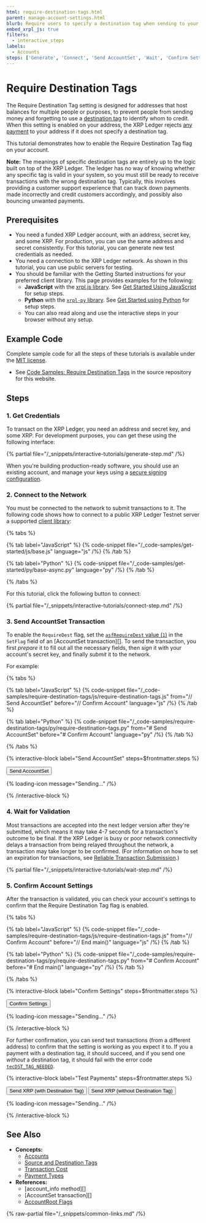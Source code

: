 ```yaml
---
html: require-destination-tags.html
parent: manage-account-settings.html
blurb: Require users to specify a destination tag when sending to your address.
embed_xrpl_js: true
filters:
  - interactive_steps
labels:
  - Accounts
steps: ['Generate', 'Connect', 'Send AccountSet', 'Wait', 'Confirm Settings', 'Test Payments']
---
```

# Require Destination Tags

The Require Destination Tag setting is designed for addresses that host balances for multiple people or purposes, to prevent people from sending money and forgetting to use a [destination tag](../../concepts/transactions/source-and-destination-tags.md) to identify whom to credit. When this setting is enabled on your address, the XRP Ledger rejects [any payment](../../concepts/payment-types/index.md) to your address if it does not specify a destination tag.

This tutorial demonstrates how to enable the Require Destination Tag flag on your account.

**Note:** The meanings of specific destination tags are entirely up to the logic built on top of the XRP Ledger. The ledger has no way of knowing whether any specific tag is valid in your system, so you must still be ready to receive transactions with the wrong destination tag. Typically, this involves providing a customer support experience that can track down payments made incorrectly and credit customers accordingly, and possibly also bouncing unwanted payments.

## Prerequisites

- You need a funded XRP Ledger account, with an address, secret key, and some XRP. For production, you can use the same address and secret consistently. For this tutorial, you can generate new test credentials as needed.
- You need a connection to the XRP Ledger network. As shown in this tutorial, you can use public servers for testing.
- You should be familiar with the Getting Started instructions for your preferred client library. This page provides examples for the following:
    - **JavaScript** with the [xrpl.js library](https://github.com/XRPLF/xrpl.js/). See [Get Started Using JavaScript](../get-started/get-started-using-javascript.md) for setup steps.
    - **Python** with the [`xrpl-py` library](https://xrpl-py.readthedocs.io/). See [Get Started using Python](../get-started/get-started-using-python.md) for setup steps.
    - You can also read along and use the interactive steps in your browser without any setup.

<!-- Source for this specific tutorial's interactive bits: -->
<script type="application/javascript" src="/js/interactive-tutorial.js"></script>
<script type="application/javascript" src="/js/tutorials/require-destination-tags.js"></script>

## Example Code

Complete sample code for all the steps of these tutorials is available under the [MIT license](https://github.com/XRPLF/xrpl-dev-portal/blob/master/LICENSE).

- See [Code Samples: Require Destination Tags](https://github.com/XRPLF/xrpl-dev-portal/tree/master/content/_code-samples/require-destination-tags/) in the source repository for this website.

## Steps

### 1. Get Credentials

To transact on the XRP Ledger, you need an address and secret key, and some XRP. For development purposes, you can get these using the following interface:

{% partial file="/_snippets/interactive-tutorials/generate-step.md" /%}

When you're building production-ready software, you should use an existing account, and manage your keys using a [secure signing configuration](../../concepts/transactions/secure-signing.md).

### 2. Connect to the Network

You must be connected to the network to submit transactions to it. The following code shows how to connect to a public XRP Ledger Testnet server a supported [client library](../../references/client-libraries.md):

{% tabs %}

{% tab label="JavaScript" %}
{% code-snippet file="/_code-samples/get-started/js/base.js" language="js" /%}
{% /tab %}

{% tab label="Python" %}
{% code-snippet file="/_code-samples/get-started/py/base-async.py" language="py" /%}
{% /tab %}

{% /tabs %}

For this tutorial, click the following button to connect:

{% partial file="/_snippets/interactive-tutorials/connect-step.md" /%}

### 3. Send AccountSet Transaction

To enable the `RequireDest` flag, set the [`asfRequireDest` value (`1`)](../../references/protocol/transactions/types/accountset.md#accountset-flags) in the `SetFlag` field of an [AccountSet transaction][]. To send the transaction, you first _prepare_ it to fill out all the necessary fields, then _sign_ it with your account's secret key, and finally _submit_ it to the network.

For example:

{% tabs %}

{% tab label="JavaScript" %}
{% code-snippet file="/_code-samples/require-destination-tags/js/require-destination-tags.js" from="// Send AccountSet" before="// Confirm Account" language="js" /%}
{% /tab %}

{% tab label="Python" %}
{% code-snippet file="/_code-samples/require-destination-tags/py/require-destination-tags.py" from="# Send AccountSet" before="# Confirm Account" language="py" /%}
{% /tab %}

{% /tabs %}

{% interactive-block label="Send AccountSet" steps=$frontmatter.steps %}

<button id="send-accountset" class="btn btn-primary previous-steps-required" data-wait-step-name="Wait">Send AccountSet</button>

{% loading-icon message="Sending..." /%}

<div class="output-area"></div>

{% /interactive-block %}


### 4. Wait for Validation

Most transactions are accepted into the next ledger version after they're submitted, which means it may take 4-7 seconds for a transaction's outcome to be final. If the XRP Ledger is busy or poor network connectivity delays a transaction from being relayed throughout the network, a transaction may take longer to be confirmed. (For information on how to set an expiration for transactions, see [Reliable Transaction Submission](../../concepts/transactions/reliable-transaction-submission.md).)

{% partial file="/_snippets/interactive-tutorials/wait-step.md" /%}


### 5. Confirm Account Settings

After the transaction is validated, you can check your account's settings to confirm that the Require Destination Tag flag is enabled.


{% tabs %}

{% tab label="JavaScript" %}
{% code-snippet file="/_code-samples/require-destination-tags/js/require-destination-tags.js" from="// Confirm Account" before="// End main()" language="js" /%}
{% /tab %}

{% tab label="Python" %}
{% code-snippet file="/_code-samples/require-destination-tags/py/require-destination-tags.py" from="# Confirm Account" before="# End main()" language="py" /%}
{% /tab %}

{% /tabs %}


{% interactive-block label="Confirm Settings" steps=$frontmatter.steps %}

<button id="confirm-settings" class="btn btn-primary previous-steps-required">Confirm Settings</button>

{% loading-icon message="Sending..." /%}

<div class="output-area"></div>

{% /interactive-block %}

For further confirmation, you can send test transactions (from a different address) to confirm that the setting is working as you expect it to. If you a payment with a destination tag, it should succeed, and if you send one _without_ a destination tag, it should fail with the error code [`tecDST_TAG_NEEDED`](../../references/protocol/transactions/transaction-results/tec-codes.md).

{% interactive-block label="Test Payments" steps=$frontmatter.steps %}

<button class="test-payment btn btn-primary" data-dt="10">Send XRP (with Destination Tag)</button>
<button class="test-payment btn btn-primary" data-dt="">Send XRP (without Destination Tag)</button>

{% loading-icon message="Sending..." /%}

<div class="output-area"></div>

{% /interactive-block %}


## See Also

- **Concepts:**
    - [Accounts](../../concepts/accounts/accounts.md)
    - [Source and Destination Tags](../../concepts/transactions/source-and-destination-tags.md)
    - [Transaction Cost](../../concepts/transactions/transaction-cost.md)
    - [Payment Types](../../concepts/payment-types/index.md)
- **References:**
    - [account_info method][]
    - [AccountSet transaction][]
    - [AccountRoot Flags](../../references/protocol/ledger-data/ledger-entry-types/accountroot.md#accountroot-flags)

{% raw-partial file="/_snippets/common-links.md" /%}
